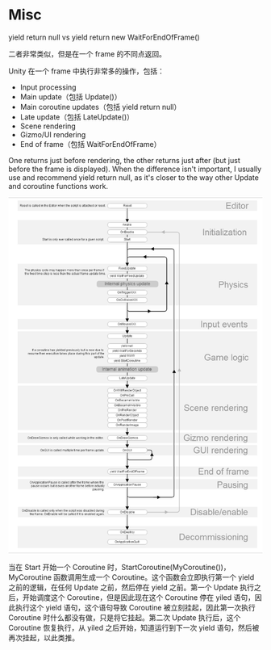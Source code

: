# Misc

yield return null vs yield return new WaitForEndOfFrame()

二者非常类似，但是在一个 frame 的不同点返回。

Unity 在一个 frame 中执行非常多的操作，包括：

- Input processing
- Main update（包括 Update()）
- Main coroutine updates（包括 yield return null）
- Late update（包括 LateUpdate()）
- Scene rendering
- Gizmo/UI rendering
- End of frame（包括 WaitForEndOfFrame）

One returns just before rendering, the other returns just after (but just before the frame is displayed). When the difference isn't important, I usually use and recommend yield return null, as it's closer to the way other Update and coroutine functions work.

![UnityLoop](../Image/UnityLoop.jpeg)

当在 Start 开始一个 Coroutine 时，StartCoroutine(MyCoroutine())，MyCoroutine 函数调用生成一个 Coroutine。这个函数会立即执行第一个 yield 之前的逻辑，在任何 Update 之前，然后停在 yield 之前。第一个 Update 执行之后，开始调度这个 Coroutine，但是因此现在这个 Coroutine 停在 yiled 语句，因此执行这个 yield 语句，这个语句导致 Coroutine 被立刻挂起，因此第一次执行 Coroutine 时什么都没有做，只是将它挂起。第二次 Update 执行后，这个 Coroutine 恢复执行，从 yiled 之后开始，知道运行到下一次 yield 语句，然后被再次挂起，以此类推。
